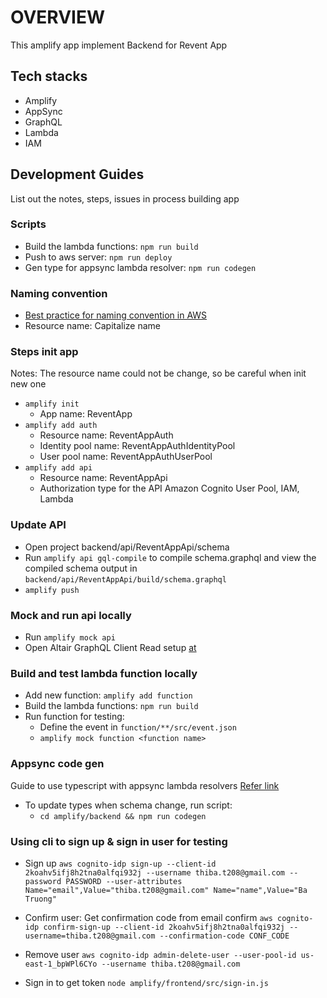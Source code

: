 # OVERVIEW
This amplify app implement Backend for Revent App

## Tech stacks
- Amplify
- AppSync
- GraphQL
- Lambda
- IAM
  
## Development Guides
List out the notes, steps, issues in process building app

### Scripts
- Build the lambda functions: `npm run build`
- Push to aws server: `npm run deploy`
- Gen type for appsync lambda resolver: `npm run codegen`

### Naming convention
- [Best practice for naming convention in AWS](https://climbtheladder.com/10-aws-naming-convention-best-practices/)
- Resource name: Capitalize name

### Steps init app
Notes: The resource name could not be change, so be careful when init new one
- `amplify init`
  - App name: ReventApp
- `amplify add auth`
  - Resource name: ReventAppAuth
  - Identity pool name: ReventAppAuthIdentityPool
  - User pool name: ReventAppAuthUserPool
- `amplify add api`
  - Resource name: ReventAppApi
  - Authorization type for the API Amazon Cognito User Pool, IAM, Lambda

### Update API
- Open project backend/api/ReventAppApi/schema
- Run `amplify api gql-compile` to compile schema.graphql and view the compiled schema output in `backend/api/ReventAppApi/build/schema.graphql`
- `amplify push`

### Mock and run api locally
- Run `amplify mock api`
- Open Altair GraphQL Client Read setup [at](https://altairgraphql.dev/#download)

### Build and test lambda function locally
- Add new function: `amplify add function`
- Build the lambda functions: `npm run build`
- Run function for testing:
  - Define the event in `function/**/src/event.json`
  - `amplify mock function <function name>`

### Appsync code gen
Guide to use typescript with appsync lambda resolvers [Refer link](https://benoitboure.com/how-to-use-typescript-with-appsync-lambda-resolvers)
- To update types when schema change, run script:
  - `cd amplify/backend && npm run codegen`

### Using cli to sign up & sign in user for testing
- Sign up
`aws cognito-idp sign-up --client-id 2koahv5ifj8h2tna0alfqi932j --username thiba.t208@gmail.com --password PASSWORD --user-attributes Name="email",Value="thiba.t208@gmail.com" Name="name",Value="Ba Truong"`

- Confirm user: Get confirmation code from email confirm
`aws cognito-idp confirm-sign-up --client-id 2koahv5ifj8h2tna0alfqi932j --username=thiba.t208@gmail.com --confirmation-code CONF_CODE`

- Remove user
`aws cognito-idp admin-delete-user --user-pool-id us-east-1_bpWPl6CYo --username thiba.t208@gmail.com`
- Sign in to get token
`node amplify/frontend/src/sign-in.js`

